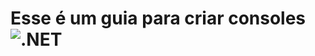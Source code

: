 # Esse é um guia para criar consoles ![.NET](https://img.shields.io/badge/.NET-black?style=flat&labelColor=yellow)

